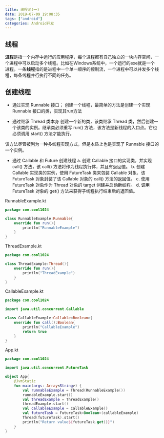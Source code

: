 ```yaml
---
title: 线程池(一)
date: 2019-07-09 19:08:35
tags: ["android"]
categories: Android开发
---
```


## 线程
**进程**是指一个内存中运行的应用程序，每个进程都有自己独立的一块内存空间，一个进程中可以启动多个线程。比如在Windows系统中，一个运行的exe就是一个进程。一条**线程**指的是进程中一个单一顺序的控制流，一个进程中可以并发多个线程，每条线程并行执行不同的任务。

## 创建线程
* 通过实现 Runnable 接口；
创建一个线程，最简单的方法是创建一个实现 Runnable 接口的类，实现其run方法

* 通过继承 Thread 类本身
创建一个新的类，该类继承 Thread 类，然后创建一个该类的实例。继承类必须重写 run() 方法，该方法是新线程的入口点。它也必须调用 start() 方法才能执行。

该方法尽管被列为一种多线程实现方式，但是本质上也是实现了 Runnable 接口的一个实例。
* 通过 Callable 和 Future 创建线程
 a. 创建 Callable 接口的实现类，并实现 call() 方法，该 call() 方法将作为线程执行体，并且有返回值。
 b. 创建 Callable 实现类的实例，使用 FutureTask 类来包装 Callable 对象，该 FutureTask 对象封装了该 Callable 对象的 call() 方法的返回值。
 c. 使用 FutureTask 对象作为 Thread 对象的 target 创建并启动新线程。
 d. 调用 FutureTask 对象的 get() 方法来获得子线程执行结束后的返回值。
<!--more-->

RunnableExample.kt
```Kotlin
package com.cool1024

class RunnableExample:Runnable{
    override fun run(){
        println("RunnableExample")
    }
}
```

ThreadExample.kt
```Kotlin
package com.cool1024

class ThreadExample:Thread(){
    override fun run(){
        println("ThreadExample")
    }
}
```

CallableExample.kt
```Kotlin
package com.cool1024

import java.util.concurrent.Callable

class CallableExample:Callable<Boolean>{
    override fun call():Boolean{
        println("CallableExample")
        return true
    }
}
```

App.kt
```Kotlin
package com.cool1024

import java.util.concurrent.FutureTask

object App{
    @JvmStatic
    fun main(args: Array<String>) {
        val runnableExample = Thread(RunnableExample())
        runnableExample.start()
        val threadExample = ThreadExample()
        threadExample.start()
        val callableExample = CallableExample()
        val futureTask = FutureTask<Boolean>(callableExample)
        Thread(futureTask).start()
        println("Return value${futureTask.get()}")
    }
}
```


